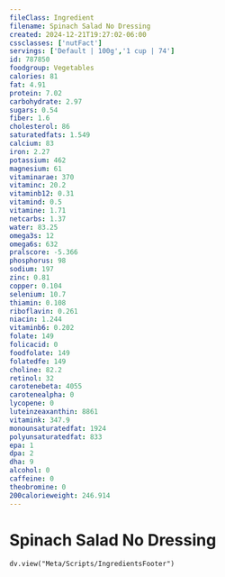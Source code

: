 ```yaml
---
fileClass: Ingredient
filename: Spinach Salad No Dressing
created: 2024-12-21T19:27:02-06:00
cssclasses: ['nutFact']
servings: ['Default | 100g','1 cup | 74']
id: 787850
foodgroup: Vegetables
calories: 81
fat: 4.91
protein: 7.02
carbohydrate: 2.97
sugars: 0.54
fiber: 1.6
cholesterol: 86
saturatedfats: 1.549
calcium: 83
iron: 2.27
potassium: 462
magnesium: 61
vitaminarae: 370
vitaminc: 20.2
vitaminb12: 0.31
vitamind: 0.5
vitamine: 1.71
netcarbs: 1.37
water: 83.25
omega3s: 12
omega6s: 632
pralscore: -5.366
phosphorus: 98
sodium: 197
zinc: 0.81
copper: 0.104
selenium: 10.7
thiamin: 0.108
riboflavin: 0.261
niacin: 1.244
vitaminb6: 0.202
folate: 149
folicacid: 0
foodfolate: 149
folatedfe: 149
choline: 82.2
retinol: 32
carotenebeta: 4055
carotenealpha: 0
lycopene: 0
luteinzeaxanthin: 8861
vitamink: 347.9
monounsaturatedfat: 1924
polyunsaturatedfat: 833
epa: 1
dpa: 2
dha: 9
alcohol: 0
caffeine: 0
theobromine: 0
200calorieweight: 246.914
---
```


# Spinach Salad No Dressing

```dataviewjs
dv.view("Meta/Scripts/IngredientsFooter")
```